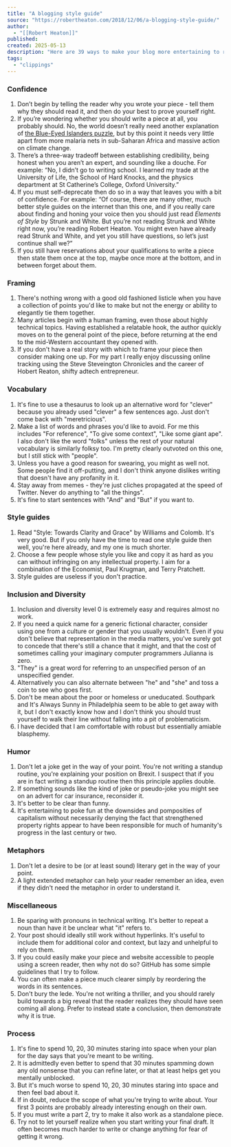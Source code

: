 ```yaml
---
title: "A blogging style guide"
source: "https://robertheaton.com/2018/12/06/a-blogging-style-guide/"
author:
  - "[[Robert Heaton]]"
published:
created: 2025-05-13
description: "Here are 39 ways to make your blog more entertaining to read and more pleasurable to write."
tags:
  - "clippings"
---
```

### Confidence

1. Don’t begin by telling the reader why you wrote your piece - tell them why they should read it, and then do your best to prove yourself right.
2. If you’re wondering whether you should write a piece at all, you probably should. No, the world doesn’t really need another explanation of [the Blue-Eyed Islanders puzzle](https://robertheaton.com/2014/01/06/how-to-win-at-dinner-party-the-blue-eyed-islanders/), but by this point it needs very little apart from more malaria nets in sub-Saharan Africa and massive action on climate change.
3. There’s a three-way tradeoff between establishing credibility, being honest when you aren’t an expert, and sounding like a douche. For example: “No, I didn’t go to writing school. I learned my trade at the University of Life, the School of Hard Knocks, and the physics department at St Catherine’s College, Oxford University.”
4. If you must self-deprecate then do so in a way that leaves you with a bit of confidence. For example: “Of course, there are many other, much better style guides on the internet than this one, and if you really care about finding and honing your voice then you should just read *Elements of Style* by Strunk and White. But you’re not reading Strunk and White right now, you’re reading Robert Heaton. You might even have already read Strunk and White, and yet you still have questions, so let’s just continue shall we?”
5. If you still have reservations about your qualifications to write a piece then state them once at the top, maybe once more at the bottom, and in between forget about them.
### Framing
1. There's nothing wrong with a good old fashioned listicle when you have a collection of points you'd like to make but not the energy or ability to elegantly tie them together.
2. Many articles begin with a human framing, even those about highly technical topics. Having established a relatable hook, the author quickly moves on to the general point of the piece, before returning at the end to the mid-Western accountant they opened with.
3. If you don't have a real story with which to frame your piece then consider making one up. For my part I really enjoy discussing online tracking using the Steve Steveington Chronicles and the career of Hobert Reaton, shifty adtech entrepreneur.
### Vocabulary
1. It's fine to use a thesaurus to look up an alternative word for "clever" because you already used "clever" a few sentences ago. Just don't come back with "meretricious".
2. Make a list of words and phrases you'd like to avoid. For me this includes "For reference", "To give some context", "Like some giant ape". I also don't like the word "folks" unless the rest of your natural vocabulary is similarly folksy too. I'm pretty clearly outvoted on this one, but I still stick with "people".
3. Unless you have a good reason for swearing, you might as well not. Some people find it off-putting, and I don't think anyone dislikes writing that doesn't have any profanity in it.
4. Stay away from memes - they're just cliches propagated at the speed of Twitter. Never do anything to "all the things".
5. It's fine to start sentences with "And" and "But" if you want to.
### Style guides
1. Read "Style: Towards Clarity and Grace" by Williams and Colomb. It's very good. But if you only have the time to read one style guide then well, you're here already, and my one is much shorter.
2. Choose a few people whose style you like and copy it as hard as you can without infringing on any intellectual property. I aim for a combination of the Economist, Paul Krugman, and Terry Pratchett.
3. Style guides are useless if you don't practice.
### Inclusion and Diversity
1. Inclusion and diversity level 0 is extremely easy and requires almost no work.
2. If you need a quick name for a generic fictional character, consider using one from a culture or gender that you usually wouldn't. Even if you don't believe that representation in the media matters, you've surely got to concede that there's still a chance that it might, and that the cost of sometimes calling your imaginary computer programmers Julianna is zero.
3. "They" is a great word for referring to an unspecified person of an unspecified gender.
4. Alternatively you can also alternate between "he" and "she" and toss a coin to see who goes first.
5. Don't be mean about the poor or homeless or uneducated. Southpark and It's Always Sunny in Philadelphia seem to be able to get away with it, but I don't exactly know how and I don't think you should trust yourself to walk their line without falling into a pit of problematicism.
6. I have decided that I am comfortable with robust but essentially amiable blasphemy.
### Humor
1. Don't let a joke get in the way of your point. You're not writing a standup routine, you're explaining your position on Brexit. I suspect that if you are in fact writing a standup routine then this principle applies double.
2. If something sounds like the kind of joke or pseudo-joke you might see on an advert for car insurance, reconsider it.
3. It's better to be clear than funny.
4. It's entertaining to poke fun at the downsides and pomposities of capitalism without necessarily denying the fact that strengthened property rights appear to have been responsible for much of humanity's progress in the last century or two.
### Metaphors
1. Don't let a desire to be (or at least sound) literary get in the way of your point.
2. A light extended metaphor can help your reader remember an idea, even if they didn't need the metaphor in order to understand it.
### Miscellaneous
1. Be sparing with pronouns in technical writing. It's better to repeat a noun than have it be unclear what "it" refers to.
2. Your post should ideally still work without hyperlinks. It's useful to include them for additional color and context, but lazy and unhelpful to rely on them.
3. If you could easily make your piece and website accessible to people using a screen reader, then why not do so? GitHub has some simple guidelines that I try to follow.
4. You can often make a piece much clearer simply by reordering the words in its sentences.
5. Don't bury the lede. You're not writing a thriller, and you should rarely build towards a big reveal that the reader realizes they should have seen coming all along. Prefer to instead state a conclusion, then demonstrate why it is true.
### Process
1. It's fine to spend 10, 20, 30 minutes staring into space when your plan for the day says that you're meant to be writing.
2. It is admittedly even better to spend that 30 minutes spamming down any old nonsense that you can refine later, or that at least helps get you mentally unblocked.
3. But it's much worse to spend 10, 20, 30 minutes staring into space and then feel bad about it.
4. If in doubt, reduce the scope of what you're trying to write about. Your first 3 points are probably already interesting enough on their own.
5. If you must write a part 2, try to make it also work as a standalone piece.
6. Try not to let yourself realize when you start writing your final draft. It often becomes much harder to write or change anything for fear of getting it wrong.
